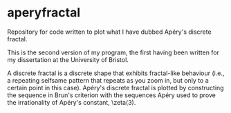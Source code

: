 # aperyfractal
Repository for code written to plot what I have dubbed Apéry's discrete fractal.

This is the second version of my program, the first having been written for my dissertation at the University of Bristol.

A discrete fractal is a discrete shape that exhibits fractal-like behaviour (i.e., a repeating selfsame pattern that repeats as you zoom in, but only to a certain point in this case). Apéry's discrete fractal is plotted by constructing the sequence in Brun's criterion with the sequences Apéry used to prove the irrationality of Apéry's constant, \zeta(3).
